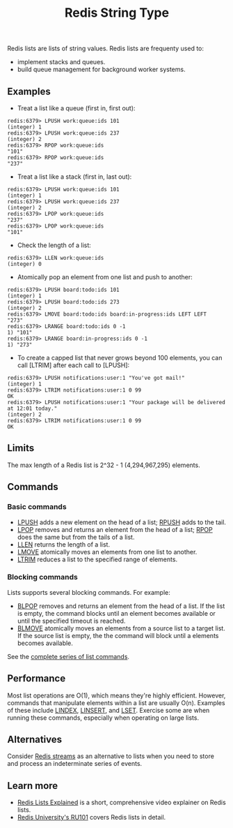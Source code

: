 ﻿---
title: "Redis String Type"
linkTitle: "Lists"
weight: 2
description: >
    Introduction to the Redis String data type
---

Redis lists are lists of string values. Redis lists are frequenty used to:

* implement stacks and queues.
* build queue management for background worker systems.

## Examples

* Treat a list like a queue (first in, first out):
```
redis:6379> LPUSH work:queue:ids 101
(integer) 1
redis:6379> LPUSH work:queue:ids 237
(integer) 2
redis:6379> RPOP work:queue:ids
"101"
redis:6379> RPOP work:queue:ids
"237"
```

* Treat a list like a stack (first in, last out):
```
redis:6379> LPUSH work:queue:ids 101
(integer) 1
redis:6379> LPUSH work:queue:ids 237
(integer) 2
redis:6379> LPOP work:queue:ids
"237"
redis:6379> LPOP work:queue:ids
"101"
```

* Check the length of a list:
```
redis:6379> LLEN work:queue:ids
(integer) 0
```

* Atomically pop an element from one list and push to another:
```
redis:6379> LPUSH board:todo:ids 101
(integer) 1
redis:6379> LPUSH board:todo:ids 273
(integer) 2
redis:6379> LMOVE board:todo:ids board:in-progress:ids LEFT LEFT
"273"
redis:6379> LRANGE board:todo:ids 0 -1
1) "101"
redis:6379> LRANGE board:in-progress:ids 0 -1
1) "273"
```

* To create a capped list that never grows beyond 100 elements, you can call [LTRIM] after each call to [LPUSH]:
```
redis:6379> LPUSH notifications:user:1 "You've got mail!"
(integer) 1
redis:6379> LTRIM notifications:user:1 0 99
OK
redis:6379> LPUSH notifications:user:1 "Your package will be delivered at 12:01 today."
(integer) 2
redis:6379> LTRIM notifications:user:1 0 99
OK
```

## Limits

The max length of a Redis list is 2^32 - 1 (4,294,967,295) elements.

## Commands

### Basic commands

* [LPUSH](/commands/lpush) adds a new element on the head of a list; [RPUSH](/commands/rpush) adds to the tail. 
* [LPOP](/commands/lpush) removes and returns an element from the head of a list; [RPOP](/commands/rpush) does the same but from the tails of a list. 
* [LLEN](/commands/llen) returns the length of a list.
* [LMOVE](/commands/lmove) atomically moves an elements from one list to another.
* [LTRIM](/commands/ltrim) reduces a list to the specified range of elements.

### Blocking commands

Lists supports several blocking commands. For example:

* [BLPOP](/commands/blpush) removes and returns an element from the head of a list. If the list is empty, the command blocks until an element becomes available or until the specified timeout is reached.
* [BLMOVE](/commands/blmove) atomically moves an elements from a source list to a target list. If the source list is empty, the the command will block until a elements becomes available.

See the [complete series of list commands](https://redis.io/commands/?group=list).

## Performance

Most list operations are O(1), which means they're highly efficient. However, commands that manipulate elements within a list are usually O(n). Examples of these include [LINDEX](/commands/lindex), [LINSERT](/commands/linsert), and [LSET](/commmands/lset). Exercise some are when running these commands, especially when operating on large lists.

## Alternatives

Consider [Redis streams](/docs/manual/data-types/streams) as an alternative to lists when you need to store and process an indeterminate series of events.

## Learn more

* [Redis Lists Explained](https://www.youtube.com/watch?v=PB5SeOkkxQc) is a short, comprehensive video explainer on Redis lists.
* [Redis University's RU101](https://university.redis.com/courses/ru101/) covers Redis lists in detail.
